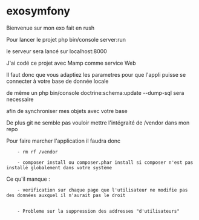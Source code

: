 # exosymfony


Bienvenue sur mon exo fait en rush 

Pour lancer le projet php bin/console server:run 

le serveur sera lancé sur localhost:8000

J'ai codé ce projet avec Mamp comme service Web 

Il faut donc que vous adaptiez les parametres pour que l'appli puisse se connecter à votre base de donnée locale

de même un php bin/console doctrine:schema:update --dump-sql sera necessaire 

afin de synchroniser mes objets avec votre base 

De plus git ne semble pas vouloir mettre l'intégraité de /vendor dans mon repo 

Pour faire marcher l'application il faudra donc 

		- rm rf /vendor 

		- composer install ou composer.phar install si composer n'est pas installé globalement dans votre système


Ce qu'il manque :

		- verification sur chaque page que l'utilisateur ne modifie pas des données auxquel il n'aurait pas le droit 


		- Probleme sur la suppression des addresses "d'utilisateurs"

		